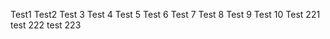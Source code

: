 
 Test1 Test2 Test 3  Test 4 Test 5 Test 6 Test 7 Test 8 Test 9 Test 10 Test 221 test 222 test 223

